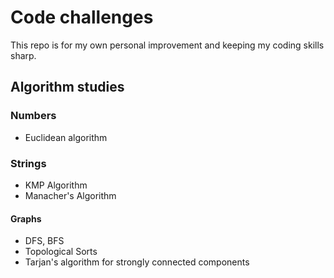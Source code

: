 # Code challenges

This repo is for my own personal improvement and keeping my coding skills sharp.



## Algorithm studies

### Numbers

- Euclidean algorithm

### Strings

- KMP Algorithm
- Manacher's Algorithm

#### Graphs
- DFS, BFS
- Topological Sorts
- Tarjan's algorithm for strongly connected components